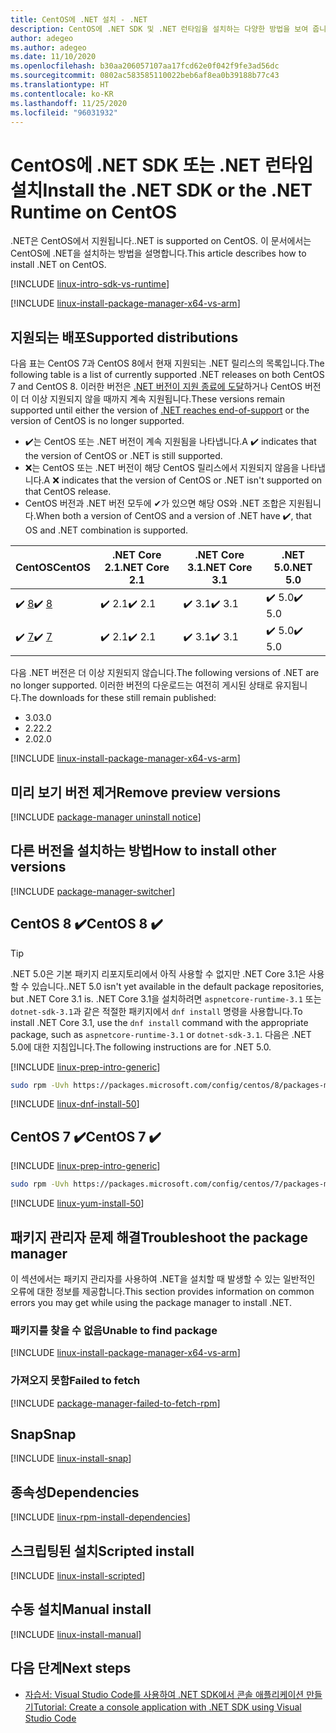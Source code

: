 ```yaml
---
title: CentOS에 .NET 설치 - .NET
description: CentOS에 .NET SDK 및 .NET 런타임을 설치하는 다양한 방법을 보여 줍니다.
author: adegeo
ms.author: adegeo
ms.date: 11/10/2020
ms.openlocfilehash: b30aa206057107aa17fcd62e0f042f9fe3ad56dc
ms.sourcegitcommit: 0802ac583585110022beb6af8ea0b39188b77c43
ms.translationtype: HT
ms.contentlocale: ko-KR
ms.lasthandoff: 11/25/2020
ms.locfileid: "96031932"
---
```

# <a name="install-the-net-sdk-or-the-net-runtime-on-centos"></a><span data-ttu-id="d9f4b-103">CentOS에 .NET SDK 또는 .NET 런타임 설치</span><span class="sxs-lookup"><span data-stu-id="d9f4b-103">Install the .NET SDK or the .NET Runtime on CentOS</span></span>

<span data-ttu-id="d9f4b-104">.NET은 CentOS에서 지원됩니다.</span><span class="sxs-lookup"><span data-stu-id="d9f4b-104">.NET is supported on CentOS.</span></span> <span data-ttu-id="d9f4b-105">이 문서에서는 CentOS에 .NET을 설치하는 방법을 설명합니다.</span><span class="sxs-lookup"><span data-stu-id="d9f4b-105">This article describes how to install .NET on CentOS.</span></span>

[!INCLUDE [linux-intro-sdk-vs-runtime](includes/linux-intro-sdk-vs-runtime.md)]

[!INCLUDE [linux-install-package-manager-x64-vs-arm](includes/linux-install-package-manager-x64-vs-arm.md)]

## <a name="supported-distributions"></a><span data-ttu-id="d9f4b-106">지원되는 배포</span><span class="sxs-lookup"><span data-stu-id="d9f4b-106">Supported distributions</span></span>

<span data-ttu-id="d9f4b-107">다음 표는 CentOS 7과 CentOS 8에서 현재 지원되는 .NET 릴리스의 목록입니다.</span><span class="sxs-lookup"><span data-stu-id="d9f4b-107">The following table is a list of currently supported .NET releases on both CentOS 7 and CentOS 8.</span></span> <span data-ttu-id="d9f4b-108">이러한 버전은 [.NET 버전이 지원 종료에 도달](https://dotnet.microsoft.com/platform/support/policy/dotnet-core)하거나 CentOS 버전이 더 이상 지원되지 않을 때까지 계속 지원됩니다.</span><span class="sxs-lookup"><span data-stu-id="d9f4b-108">These versions remain supported until either the version of [.NET reaches end-of-support](https://dotnet.microsoft.com/platform/support/policy/dotnet-core) or the version of CentOS is no longer supported.</span></span>

- <span data-ttu-id="d9f4b-109">✔️는 CentOS 또는 .NET 버전이 계속 지원됨을 나타냅니다.</span><span class="sxs-lookup"><span data-stu-id="d9f4b-109">A ✔️ indicates that the version of CentOS or .NET is still supported.</span></span>
- <span data-ttu-id="d9f4b-110">❌는 CentOS 또는 .NET 버전이 해당 CentOS 릴리스에서 지원되지 않음을 나타냅니다.</span><span class="sxs-lookup"><span data-stu-id="d9f4b-110">A ❌ indicates that the version of CentOS or .NET isn't supported on that CentOS release.</span></span>
- <span data-ttu-id="d9f4b-111">CentOS 버전과 .NET 버전 모두에 ✔가 있으면 해당 OS와 .NET 조합은 지원됩니다.</span><span class="sxs-lookup"><span data-stu-id="d9f4b-111">When both a version of CentOS and a version of .NET have ✔️, that OS and .NET combination is supported.</span></span>

| <span data-ttu-id="d9f4b-112">CentOS</span><span class="sxs-lookup"><span data-stu-id="d9f4b-112">CentOS</span></span>                   | <span data-ttu-id="d9f4b-113">.NET Core 2.1</span><span class="sxs-lookup"><span data-stu-id="d9f4b-113">.NET Core 2.1</span></span> | <span data-ttu-id="d9f4b-114">.NET Core 3.1</span><span class="sxs-lookup"><span data-stu-id="d9f4b-114">.NET Core 3.1</span></span> | <span data-ttu-id="d9f4b-115">.NET 5.0</span><span class="sxs-lookup"><span data-stu-id="d9f4b-115">.NET 5.0</span></span> |
|--------------------------|---------------|---------------|----------------|
| <span data-ttu-id="d9f4b-116">✔️ [8](#centos-8-)</span><span class="sxs-lookup"><span data-stu-id="d9f4b-116">✔️ [8](#centos-8-)</span></span> | <span data-ttu-id="d9f4b-117">✔️ 2.1</span><span class="sxs-lookup"><span data-stu-id="d9f4b-117">✔️ 2.1</span></span>        | <span data-ttu-id="d9f4b-118">✔️ 3.1</span><span class="sxs-lookup"><span data-stu-id="d9f4b-118">✔️ 3.1</span></span>        | <span data-ttu-id="d9f4b-119">✔️ 5.0</span><span class="sxs-lookup"><span data-stu-id="d9f4b-119">✔️ 5.0</span></span> |
| <span data-ttu-id="d9f4b-120">✔️ [7](#centos-7-)</span><span class="sxs-lookup"><span data-stu-id="d9f4b-120">✔️ [7](#centos-7-)</span></span> | <span data-ttu-id="d9f4b-121">✔️ 2.1</span><span class="sxs-lookup"><span data-stu-id="d9f4b-121">✔️ 2.1</span></span>        | <span data-ttu-id="d9f4b-122">✔️ 3.1</span><span class="sxs-lookup"><span data-stu-id="d9f4b-122">✔️ 3.1</span></span>        | <span data-ttu-id="d9f4b-123">✔️ 5.0</span><span class="sxs-lookup"><span data-stu-id="d9f4b-123">✔️ 5.0</span></span> |

<span data-ttu-id="d9f4b-124">다음 .NET 버전은 더 이상 지원되지 않습니다.</span><span class="sxs-lookup"><span data-stu-id="d9f4b-124">The following versions of .NET are no longer supported.</span></span> <span data-ttu-id="d9f4b-125">이러한 버전의 다운로드는 여전히 게시된 상태로 유지됩니다.</span><span class="sxs-lookup"><span data-stu-id="d9f4b-125">The downloads for these still remain published:</span></span>

- <span data-ttu-id="d9f4b-126">3.0</span><span class="sxs-lookup"><span data-stu-id="d9f4b-126">3.0</span></span>
- <span data-ttu-id="d9f4b-127">2.2</span><span class="sxs-lookup"><span data-stu-id="d9f4b-127">2.2</span></span>
- <span data-ttu-id="d9f4b-128">2.0</span><span class="sxs-lookup"><span data-stu-id="d9f4b-128">2.0</span></span>

[!INCLUDE [linux-install-package-manager-x64-vs-arm](includes/linux-install-package-manager-x64-vs-arm.md)]

## <a name="remove-preview-versions"></a><span data-ttu-id="d9f4b-129">미리 보기 버전 제거</span><span class="sxs-lookup"><span data-stu-id="d9f4b-129">Remove preview versions</span></span>

[!INCLUDE [package-manager uninstall notice](./includes/linux-uninstall-preview-info.md)]

## <a name="how-to-install-other-versions"></a><span data-ttu-id="d9f4b-130">다른 버전을 설치하는 방법</span><span class="sxs-lookup"><span data-stu-id="d9f4b-130">How to install other versions</span></span>

[!INCLUDE [package-manager-switcher](./includes/package-manager-heading-hack-pkgname.md)]

## <a name="centos-8-"></a><span data-ttu-id="d9f4b-131">CentOS 8 ✔️</span><span class="sxs-lookup"><span data-stu-id="d9f4b-131">CentOS 8 ✔️</span></span>

> [!TIP]
> <span data-ttu-id="d9f4b-132">.NET 5.0은 기본 패키지 리포지토리에서 아직 사용할 수 없지만 .NET Core 3.1은 사용할 수 있습니다.</span><span class="sxs-lookup"><span data-stu-id="d9f4b-132">.NET 5.0 isn't yet available in the default package repositories, but .NET Core 3.1 is.</span></span> <span data-ttu-id="d9f4b-133">.NET Core 3.1을 설치하려면 `aspnetcore-runtime-3.1` 또는 `dotnet-sdk-3.1`과 같은 적절한 패키지에서 `dnf install` 명령을 사용합니다.</span><span class="sxs-lookup"><span data-stu-id="d9f4b-133">To install .NET Core 3.1, use the `dnf install` command with the appropriate package, such as `aspnetcore-runtime-3.1` or `dotnet-sdk-3.1`.</span></span> <span data-ttu-id="d9f4b-134">다음은 .NET 5.0에 대한 지침입니다.</span><span class="sxs-lookup"><span data-stu-id="d9f4b-134">The following instructions are for .NET 5.0.</span></span>

[!INCLUDE [linux-prep-intro-generic](includes/linux-prep-intro-generic.md)]

```bash
sudo rpm -Uvh https://packages.microsoft.com/config/centos/8/packages-microsoft-prod.rpm
```

[!INCLUDE [linux-dnf-install-50](includes/linux-install-50-dnf.md)]

## <a name="centos-7-"></a><span data-ttu-id="d9f4b-135">CentOS 7 ✔️</span><span class="sxs-lookup"><span data-stu-id="d9f4b-135">CentOS 7 ✔️</span></span>

[!INCLUDE [linux-prep-intro-generic](includes/linux-prep-intro-generic.md)]

```bash
sudo rpm -Uvh https://packages.microsoft.com/config/centos/7/packages-microsoft-prod.rpm
```

[!INCLUDE [linux-yum-install-50](includes/linux-install-50-yum.md)]

## <a name="troubleshoot-the-package-manager"></a><span data-ttu-id="d9f4b-136">패키지 관리자 문제 해결</span><span class="sxs-lookup"><span data-stu-id="d9f4b-136">Troubleshoot the package manager</span></span>

<span data-ttu-id="d9f4b-137">이 섹션에서는 패키지 관리자를 사용하여 .NET을 설치할 때 발생할 수 있는 일반적인 오류에 대한 정보를 제공합니다.</span><span class="sxs-lookup"><span data-stu-id="d9f4b-137">This section provides information on common errors you may get while using the package manager to install .NET.</span></span>

### <a name="unable-to-find-package"></a><span data-ttu-id="d9f4b-138">패키지를 찾을 수 없음</span><span class="sxs-lookup"><span data-stu-id="d9f4b-138">Unable to find package</span></span>

[!INCLUDE [linux-install-package-manager-x64-vs-arm](includes/linux-install-package-manager-x64-vs-arm.md)]

### <a name="failed-to-fetch"></a><span data-ttu-id="d9f4b-139">가져오지 못함</span><span class="sxs-lookup"><span data-stu-id="d9f4b-139">Failed to fetch</span></span>

[!INCLUDE [package-manager-failed-to-fetch-rpm](includes/package-manager-failed-to-fetch-rpm.md)]

## <a name="snap"></a><span data-ttu-id="d9f4b-140">Snap</span><span class="sxs-lookup"><span data-stu-id="d9f4b-140">Snap</span></span>

[!INCLUDE [linux-install-snap](includes/linux-install-snap.md)]

## <a name="dependencies"></a><span data-ttu-id="d9f4b-141">종속성</span><span class="sxs-lookup"><span data-stu-id="d9f4b-141">Dependencies</span></span>

[!INCLUDE [linux-rpm-install-dependencies](includes/linux-rpm-install-dependencies.md)]

## <a name="scripted-install"></a><span data-ttu-id="d9f4b-142">스크립팅된 설치</span><span class="sxs-lookup"><span data-stu-id="d9f4b-142">Scripted install</span></span>

[!INCLUDE [linux-install-scripted](includes/linux-install-scripted.md)]

## <a name="manual-install"></a><span data-ttu-id="d9f4b-143">수동 설치</span><span class="sxs-lookup"><span data-stu-id="d9f4b-143">Manual install</span></span>

[!INCLUDE [linux-install-manual](includes/linux-install-manual.md)]

## <a name="next-steps"></a><span data-ttu-id="d9f4b-144">다음 단계</span><span class="sxs-lookup"><span data-stu-id="d9f4b-144">Next steps</span></span>

- [<span data-ttu-id="d9f4b-145">자습서: Visual Studio Code를 사용하여 .NET SDK에서 콘솔 애플리케이션 만들기</span><span class="sxs-lookup"><span data-stu-id="d9f4b-145">Tutorial: Create a console application with .NET SDK using Visual Studio Code</span></span>](../tutorials/with-visual-studio-code.md)
